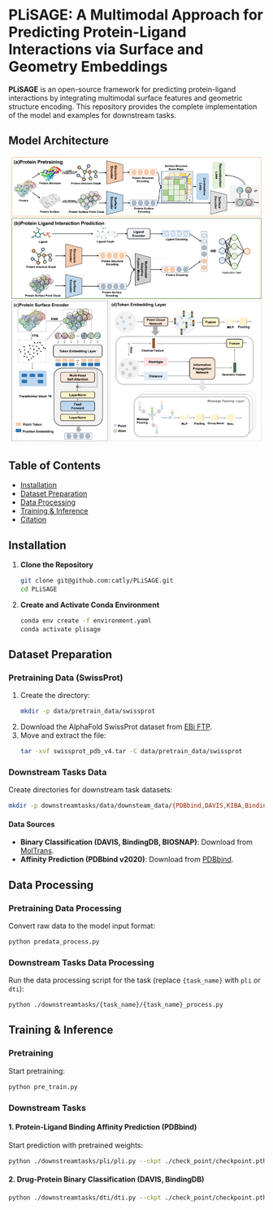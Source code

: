 
# PLiSAGE: A Multimodal Approach for Predicting Protein-Ligand Interactions via Surface and Geometry Embeddings  

**PLiSAGE** is an open-source framework for predicting protein-ligand interactions by integrating multimodal surface features and geometric structure encoding. This repository provides the complete implementation of the model and examples for downstream tasks.  
## Model Architecture

![Model Architecture](image/model.png)


## Table of Contents  
- [Installation](#installation)  
- [Dataset Preparation](#dataset-preparation)  
- [Data Processing](#data-processing)  
- [Training & Inference](#training--inference)  
- [Citation](#citation)  


## <a name="installation"></a> Installation  
1. **Clone the Repository**  
   ```bash  
   git clone git@github.com:catly/PLiSAGE.git  
   cd PLiSAGE  
   ```  

2. **Create and Activate Conda Environment**  
   ```bash  
   conda env create -f environment.yaml  
   conda activate plisage  
   ```  


## <a name="dataset-preparation"></a> Dataset Preparation  
### Pretraining Data (SwissProt)  
1. Create the directory:  
   ```bash  
   mkdir -p data/pretrain_data/swissprot  
   ```  
2. Download the AlphaFold SwissProt dataset from [EBi FTP](https://ftp.ebi.ac.uk/pub/databases/alphafold/latest/swissprot_pdb_v4.tar).  
3. Move and extract the file:  
   ```bash  
   tar -xvf swissprot_pdb_v4.tar -C data/pretrain_data/swissprot  
   ```  

### Downstream Tasks Data  
Create directories for downstream task datasets:  
```bash  
mkdir -p downstreamtasks/data/downsteam_data/{PDBbind,DAVIS,KIBA,BindingDB}  
```  

#### Data Sources  
- **Binary Classification (DAVIS, BindingDB, BIOSNAP)**: Download from [MolTrans](https://github.com/kexinhuang12345/MolTrans/tree/master/dataset).  
- **Affinity Prediction (PDBbind v2020)**: Download from [PDBbind](http://pdbbind.org.cn/).  


## <a name="data-processing"></a> Data Processing  
### Pretraining Data Processing  
Convert raw data to the model input format:  
```bash  
python predata_process.py  
```  

### Downstream Tasks Data Processing  
Run the data processing script for the task (replace `{task_name}` with `pli` or `dti`):  
```bash  
python ./downstreamtasks/{task_name}/{task_name}_process.py  
```  


## <a name="training--inference"></a> Training & Inference  
### Pretraining  
Start pretraining:  
```bash  
python pre_train.py  
```  

### Downstream Tasks  
#### 1. Protein-Ligand Binding Affinity Prediction (PDBbind)  
Start prediction with pretrained weights:  
```bash  
python ./downstreamtasks/pli/pli.py --ckpt ./check_point/checkpoint.pth.tar  
```  

#### 2. Drug-Protein Binary Classification (DAVIS, BindingDB)  
```bash  
python ./downstreamtasks/dti/dti.py --ckpt ./check_point/checkpoint.pth.tar  
```  
